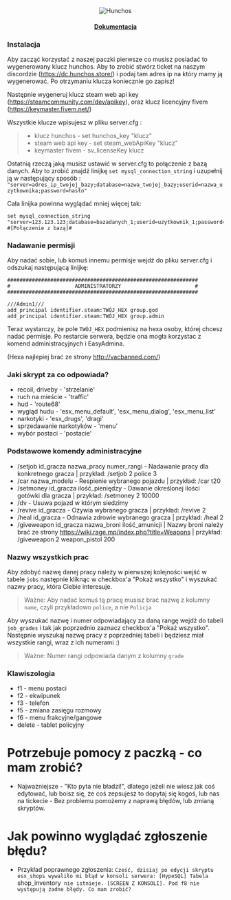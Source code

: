 <div align="center">
	<img src="logo.gif" alt="Hunchos">
	<br>
	<h4>
		<a href="https://hunchos.store/">Dokumentacja</a>
	</h4>
</div>

### Instalacja

Aby zacząć korzystać z naszej paczki pierwsze co musisz posiadać to wygenerowany klucz hunchos. Aby to zrobić stwórz ticket na naszym discordzie (https://dc.hunchos.store/) i podaj tam adres ip na który mamy ją wygenerować. Po otrzymaniu klucza koniecznie go zapisz!

Następnie wygeneruj klucz steam web api key (https://steamcommunity.com/dev/apikey), oraz klucz licencyjny fivem (https://keymaster.fivem.net/)

Wszystkie klucze wpisujesz w pliku server.cfg :
> - klucz hunchos - set hunchos_key "klucz" 
> - steam web api key - set steam_webApiKey "klucz" 
> - keymaster fivem - sv_licenseKey klucz 

Ostatnią rzeczą jaką musisz ustawić w server.cfg to połączenie z bazą danych. Aby to zrobić znajdź linijkę `set mysql_connection_string`  i uzupełnij ją w następujący sposób : `"server=adres_ip_twojej_bazy;database=nazwa_twojej_bazy;userid=nazwa_uzytkownika;password=hasło"`

Cała linijka powinna wyglądać mniej więcej tak:
```
set mysql_connection_string "server=123.123.123;database=bazadanych_1;userid=uzytkownik_1;password=tajne_haslo" #[Połączenie z bazą]#
```

### Nadawanie permisji
Aby nadać sobie, lub komuś innemu permisje wejdź do pliku server.cfg i odszukaj następującą linijkę:
```
##############################################################
#                     ADMINISTRATORZY                        #
##############################################################

///Admin1///
add_principal identifier.steam:TWÓJ_HEX group.god  
add_principal identifier.steam:TWÓJ_HEX group.admin
```
Teraz wystarczy, że pole `TWÓJ_HEX` podmienisz na hexa osoby, której chcesz nadać permisje. Po restarcie serwera, będzie ona mogła korzystac z komend administracyjnych i EasyAdmina.

(Hexa najlepiej brać ze strony http://vacbanned.com/)

### Jaki skrypt za co odpowiada?
- recoil, driveby - 'strzelanie'
- ruch na mieście - 'traffic'
- hud - 'route68'
- wygląd hudu - 'esx_menu_default', 'esx_menu_dialog', 'esx_menu_list'
- narkotyki - 'esx_drugs', 'dragi'
- sprzedawanie narkotyków - 'menu'
- wybór postaci - 'postacie'

### Podstawowe komendy administracyjne
- /setjob id_gracza nazwa_pracy numer_rangi - Nadawanie pracy dla konkretnego gracza | przykład: /setjob 2 police 3
- /car nazwa_modelu - Respienie wybranego pojazdu | przykład: /car t20
- /setmoney id_gracza ilość_pieniędzy - Dawanie określonej ilości gotówki dla gracza | przykład: /setmoney 2 10000
- /dv - Usuwa pojazd w którym siedzimy
- /revive id_gracza - Ożywia wybranego gracza | przykład: /revive 2
- /heal id_gracza - Odnawia zdrowie wybranego gracza | przykład: /heal 2
- /giveweapon id_gracza nazwa_broni ilość_amunicji | Nazwy broni należy brać ze strony https://wiki.rage.mp/index.php?title=Weapons | przykład: /giveweapon 2 weapon_pistol 200

### Nazwy wszystkich prac

Aby zdobyć nazwę danej pracy należy w pierwszej kolejności wejść w tabele `jobs` następnie kliknąc w checkbox'a "Pokaż wszystko" i wyszukać nazwy pracy, która Ciebie interesuje.
> Ważne: Aby nadać komuś tą pracę musisz brać nazwę z kolumny `name`, czyli przykładowo `police`, a nie `Policja`

Aby wyszukać nazwę i numer odpowiadający za daną rangę wejdź do tabeli `job_grades` i tak jak poprzednio zaznacz checkbox'a "Pokaż wszystko". Następnie wyszukaj nazwę pracy z poprzedniej tabeli i będziesz miał wszystkie rangi, wraz z ich numerami :)
> Ważne: Numer rangi odpowiada danym z kolumny `grade`

### Klawiszologia
- f1 - menu postaci
- f2 - ekwipunek
- f3 - telefon
- f5 - zmiana zasięgu rozmowy
- f6 - menu frakcyjne/gangowe
- delete - tablet policyjny


# Potrzebuje pomocy z paczką - co mam zrobić?
- Najważniejsze - "Kto pyta nie bładzi!", dlatego jeżeli nie wiesz jak coś edytować, lub boisz się, że coś zepsujesz to dopytaj się kogoś, lub nas na tickecie - Bez problemu pomożemy z naprawą błędów, lub zmianą skryptów.

# Jak powinno wyglądać zgłoszenie błędu?
- Przykład poprawnego zgłoszenia: `Cześć, dzisiaj po edycji skryptu esx_shops wywaliło mi błąd w konsoli serwera: [HypeSQL] Tabela `shop_inventory` nie istnieje. [SCREEN Z KONSOLI]. Pod f8 nie występują żadne błędy. Co mam zrobić?`
